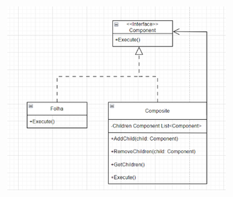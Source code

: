 

<div align="center">
  <img src="https://github.com/Gustavoldp/Bertoti/blob/master/Engenharia%20de%20software%203/composite.png?raw=true" width="700px"/>
</div>

